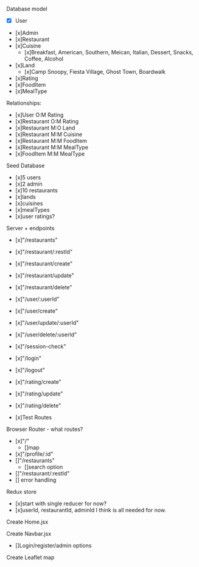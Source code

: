 Database model 
- [x] User
- [x]Admin
- [x]Restaurant
- [x]Cuisine
    - [x]Breakfast, American, Southern, Meican, Italian, Dessert, Snacks, Coffee, Alcohol
- [x]Land
    - [x]Camp Snoopy, Fiesta Village, Ghost Town, Boardwalk
- [x]Rating
- [x]FoodItem
- [x]MealType

Relationships:
- [x]User O:M Rating
- [x]Restaurant O:M Rating
- [x]Restaurant M:O Land
- [x]Restaurant M:M Cuisine
- [x]Restaurant M:M FoodItem
- [x]Restaurant M:M MealType
- [x]FoodItem M:M MealType

Seed Database
- [x]5 users
- [x]2 admin
- [x]10 restaurants
- [x]lands
- [x]cuisines
- [x]mealTypes
- [x]user ratings?

Server + endpoints
- [x]"/restaurants"
- [x]"/restaurant/:restId"
- [x]"/restaurant/create"
- [x]"/restaurant/update"
- [x]"/restaurant/delete"

- [x]"/user/:userId"
- [x]"/user/create"
- [x]"/user/update/:userId"
- [x]"/user/delete/:userId"

- [x]"/session-check"
- [x]"/login"
- [x]"/logout"


- [x]"/rating/create"
- [x]"/rating/update"
- [x]"/rating/delete"

- [x]Test Routes


Browser Router - what routes?
- [x]"/"
    - []map
- [x]"/profile/:id"
- []"/restaurants"
    - []search option
- []"/restaurant/:restId"
- [] error handling


Redux store
- [x]start with single reducer for now? 
- [x]userId, restaurantId, adminId I think is all needed for now.


Create Home.jsx

Create Navbar.jsx
- []Login/register/admin options


Create Leaflet map